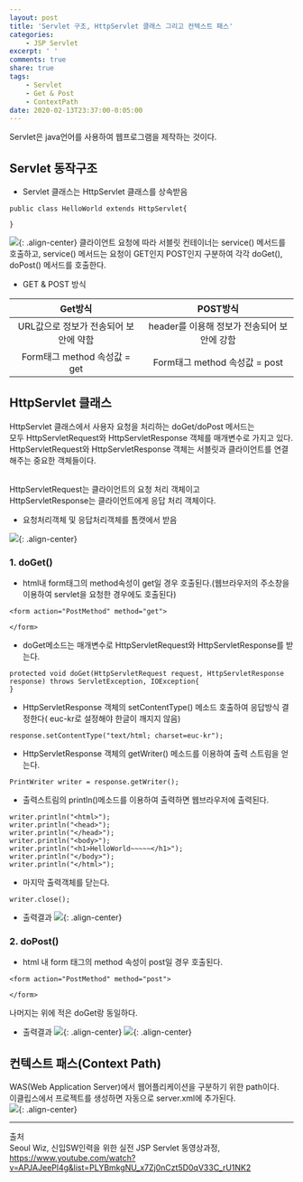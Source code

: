 ```yaml
---
layout: post
title: 'Servlet 구조, HttpServlet 클래스 그리고 컨텍스트 패스'
categories:
    - JSP Servlet
excerpt: ' '
comments: true
share: true
tags:
    - Servlet
    - Get & Post
    - ContextPath
date: 2020-02-13T23:37:00-0:05:00
---
```


Servlet은 java언어를 사용하여 웹프로그램을 제작하는 것이다.<br/>

## Servlet 동작구조

-   Servlet 클래스는 HttpServlet 클래스를 상속받음<br/>

```
public class HelloWorld extends HttpServlet{

}
```

![](https://kimmy100b.github.io/assets/images/JSP/05-01.jpg){: .align-center}
클라이언트 요청에 따라 서블릿 컨테이너는 service() 메서드를 호출하고, service() 메서드는 요청이 GET인지 POST인지 구분하여 각각 doGet(), doPost() 메서드를 호출한다.<br/>

-   GET & POST 방식

|                Get방식                |                  POST방식                   |
| :-----------------------------------: | :-----------------------------------------: |
| URL값으로 정보가 전송되어 보안에 약함 | header를 이용해 정보가 전송되어 보안에 강함 |
|     Form태그 method 속성값 = get      |        Form태그 method 속성값 = post        |

## HttpServlet 클래스

HttpServlet 클래스에서 사용자 요청을 처리하는 doGet/doPost 메서드는<br/>
모두 HttpServletRequest와 HttpServletResponse 객체를 매개변수로 가지고 있다.<br/>
HttpServletRequest와 HttpServletResponse 객체는 서블릿과 클라이언트를 연결해주는 중요한 객체들이다.<br/><br/>

HttpServletRequest는 클라이언트의 요청 처리 객체이고 <br/>
HttpServletResponse는 클라이언트에게 응답 처리 객체이다.<br/>

-   요청처리객체 및 응답처리객체를 톰캣에서 받음<br/>

![](https://kimmy100b.github.io/assets/images/JSP/05-02.jpg){: .align-center}<br/>

### 1. doGet()

-   html내 form태그의 method속성이 get일 경우 호출된다.(웹브라우저의 주소창을 이용하여 servlet을 요청한 경우에도 호출된다)<br/>

```
<form action="PostMethod" method="get">

</form>
```

-   doGet메소드는 매개변수로 HttpServletRequest와 HttpServletResponse를 받는다.<br/>

```
protected void doGet(HttpServletRequest request, HttpServletResponse response) throws ServletException, IOException{
}
```

-   HttpServletResponse 객체의 setContentType() 메소드 호출하여 응답방식 결정한다( euc-kr로 설정해야 한글이 깨지지 않음)

```
response.setContentType("text/html; charset=euc-kr");
```

-   HttpServletResponse 객체의 getWriter() 메소드를 이용하여 출력 스트림을 얻는다.<br/>

```
PrintWriter writer = response.getWriter();
```

-   출력스트림의 println()메소드를 이용하여 출력하면 웹브라우저에 출력된다.

```
writer.println("<html>");
writer.println("<head>");
writer.println("</head>");
writer.println("<body>");
writer.println("<h1>HelloWorld~~~~~</h1>");
writer.println("</body>");
writer.println("</html>");
```

-   마지막 출력객체를 닫는다.<br/>

```
writer.close();
```

-   출력결과
    ![](https://kimmy100b.github.io/assets/images/JSP/05-03.jpg){: .align-center}<br/>

### 2. doPost()

-   html 내 form 태그의 method 속성이 post일 경우 호출된다.

```
<form action="PostMethod" method="post">

</form>
```

나머지는 위에 적은 doGet랑 동일하다.

-   출력결과
    ![](https://kimmy100b.github.io/assets/images/JSP/05-04.jpg){: .align-center}
    ![](https://kimmy100b.github.io/assets/images/JSP/05-05.jpg){: .align-center}<br/>

## 컨텍스트 패스(Context Path)

WAS(Web Application Server)에서 웹어플리케이션을 구분하기 위한 path이다.<br/>
이클립스에서 프로젝트를 생성하면 자동으로 server.xml에 추가된다.<br/>
![](https://kimmy100b.github.io/assets/images/JSP/05-06.jpg){: .align-center}<br/>

---

출처<br/>
Seoul Wiz, 신입SW인력을 위한 실전 JSP Servlet 동영상과정, https://www.youtube.com/watch?v=APJAJeePl4g&list=PLYBmkgNU_x7Zj0nCzt5D0qV33C_rU1NK2<br/>
